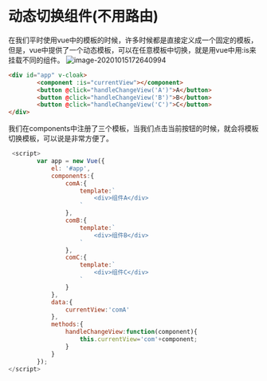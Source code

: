 # 动态切换组件(不用路由)

在我们平时使用vue中的模板的时候，许多时候都是直接定义成一个固定的模板，但是，vue中提供了一个动态模板，可以在任意模板中切换，就是用vue中<component>用:is来挂载不同的组件。
![image-20201015172640994](D:\workspace\notebook\vue\static\Untitled\image-20201015172640994.png)

```html
<div id="app" v-cloak>
        <component :is="currentView"></component>
        <button @click="handleChangeView('A')">A</button>
        <button @click="handleChangeView('B')">B</button>
        <button @click="handleChangeView('C')">C</button>
</div>
```

我们在components中注册了三个模板，当我们点击当前按钮的时候，就会将模板切换模板，可以说是非常方便了。

```js
 <script>
        var app = new Vue({
            el: '#app',
            components:{
                comA:{
                    template:`
                        <div>组件A</div>
                    `
                },
                comB:{
                    template:`
                        <div>组件B</div>
                    `
                },
                comC:{
                    template:`
                        <div>组件C</div>
                    `
                }
            },
            data:{
                currentView:'comA'
            },
            methods:{
                handleChangeView:function(component){
                    this.currentView='com'+component;
                }
            }
        });
</script>
```

